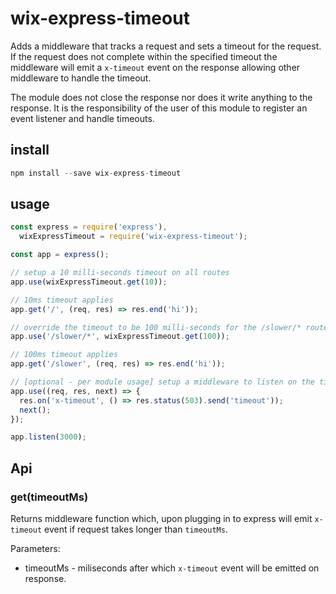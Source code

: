 # wix-express-timeout

Adds a middleware that tracks a request and sets a timeout for the request. If the request does not complete within the specified timeout
 the middleware will emit a ```x-timeout``` event on the response allowing other middleware to handle the timeout.

The module does not close the response nor does it write anything to the response. It is the responsibility of the user of this module
to register an event listener and handle timeouts.

## install

```js
npm install --save wix-express-timeout
```

## usage

```js
const express = require('express'),
  wixExpressTimeout = require('wix-express-timeout');

const app = express();

// setup a 10 milli-seconds timeout on all routes
app.use(wixExpressTimeout.get(10));

// 10ms timeout applies
app.get('/', (req, res) => res.end('hi'));

// override the timeout to be 100 milli-seconds for the /slower/* route.
app.use('/slower/*', wixExpressTimeout.get(100));

// 100ms timeout applies
app.get('/slower', (req, res) => res.end('hi'));

// [optional - per module usage] setup a middleware to listen on the timeout and send a response
app.use((req, res, next) => {
  res.on('x-timeout', () => res.status(503).send('timeout'));
  next();
});

app.listen(3000);
```
## Api

### get(timeoutMs)
Returns middleware function which, upon plugging in to express will emit `x-timeout` event if request takes longer than `timeoutMs`.

Parameters:
 - timeoutMs - miliseconds after which `x-timeout` event will be emitted on response.